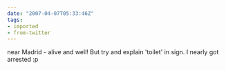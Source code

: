 ```yaml
---
date: "2007-04-07T05:33:46Z"
tags:
- imported
- from-twitter
---
```

near Madrid - alive and well! But try and explain 'toilet' in sign. I nearly got arrested :p
